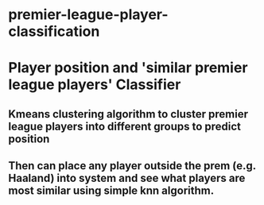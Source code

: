 # premier-league-player-classification
# Player position and 'similar premier league players' Classifier  

## Kmeans clustering algorithm to cluster premier league players into different groups to predict position
## Then can place any player outside the prem (e.g. Haaland) into system and see what players are most similar using simple knn algorithm.
